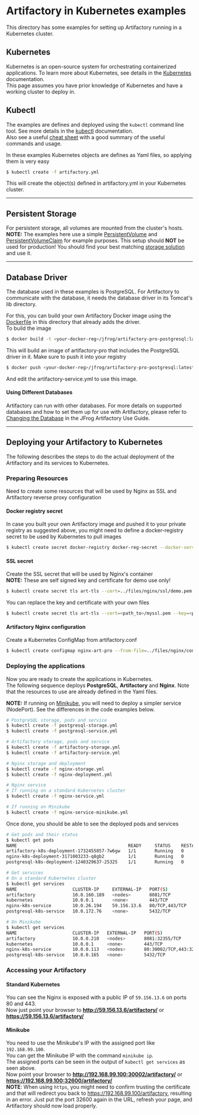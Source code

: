 # Artifactory in Kubernetes examples
This directory has some examples for setting up Artifactory running in a Kubernetes cluster.
 
## Kubernetes
Kubernetes is an open-source system for orchestrating containerized applications. To learn more about Kubernetes, see details in the [Kubernetes](https://kubernetes.io/docs/) documentation.  
This page assumes you have prior knowledge of Kubernetes and have a working cluster to deploy in.

## Kubectl
The examples are defines and deployed using the `kubectl` command line tool. See more details in the [kubectl](https://kubernetes.io/docs/user-guide/kubectl-overview/) documentation.  
Also see a useful [cheat sheet](https://kubernetes.io/docs/user-guide/kubectl-cheatsheet/) with a good summary of the useful commands and usage.

In these examples Kubernetes objects are defines as Yaml files, so applying them is very easy
```bash
$ kubectl create -f artifactory.yml
``` 
This will create the object(s) defined in artifactory.yml in your Kubernetes cluster.
  
--- 
## Persistent Storage
For persistent storage, all volumes are mounted from the cluster's hosts.  
**NOTE:** The examples here use a simple [PersistentVolume](https://kubernetes.io/docs/user-guide/persistent-volumes/) and 
[PersistentVolumeClaim](https://kubernetes.io/docs/user-guide/persistent-volumes/) for example purposes. This setup should **NOT** be used for production! 
You should find your best matching [storage solution](https://kubernetes.io/docs/user-guide/volumes/) and use it.
 
---
## Database Driver
The database used in these examples is PostgreSQL. For Artifactory to communicate with the database, it needs the
database driver in its Tomcat's lib directory.  

For this, you can build your own Artifactory Docker image using the [Dockerfile](Dockerfile) in this directory that already adds the driver.  
To build the image
```bash
$ docker build -t <your-docker-reg>/jfrog/artifactory-pro-postgresql:latest -f Dockerfile .
```
This will build an image of artifactory-pro that includes the PostgreSQL driver in it. Make sure to push it into your registry
```bash
$ docker push <your-docker-reg>/jfrog/artifactory-pro-postgresql:latest
```
And edit the artifactory-service.yml to use this image.

#### Using Different Databases
Artifactory can run with other databases. For more details on supported databases and how to set them up for use with Artifactory, please refer to [Changing the Database](https://www.jfrog.com/confluence/display/RTF/Changing+the+Database) in the JFrog Artifactory Use Guide.

---
## Deploying your Artifactory to Kubernetes
The following describes the steps to do the actual deployment of the Artifactory and its services to Kubernetes.


### Preparing Resources
Need to create some resources that will be used by Nginx as SSL and Artifactory reverse proxy configuration

#### Docker registry secret
In case you built your own Artifactory image and pushed it to your private registry as suggested above, you might need to define a docker-registry secret to be used by Kubernetes to pull images
```bash
$ kubectl create secret docker-registry docker-reg-secret --docker-server=<your-docker-reg> --docker-username=${USER} --docker-password=${PASSWORD} --docker-email=you@domain.com
```

#### SSL secret
Create the SSL secret that will be used by Nginx's container  
**NOTE:** These are self signed key and certificate for demo use only!
```bash
$ kubectl create secret tls art-tls --cert=../files/nginx/ssl/demo.pem --key=../files/nginx/ssl/demo.key
```
You can replace the key and certificate with your own files
```bash
$ kubectl create secret tls art-tls --cert=<path_to>/myssl.pem --key=<path_to>/myssl.key
```

#### Artifactory Nginx configuration
Create a Kubernetes ConfigMap from artifactory.conf
```bash
$ kubectl create configmap nginx-art-pro --from-file=../files/nginx/conf.d/pro/artifactory.conf
```

### Deploying the applications
Now you are ready to create the applications in Kubernetes.  
The following sequence deploys **PostgreSQL**, **Artifactory** and **Nginx**. Note that the resources to use are already defined in the Yaml files.

**NOTE:** If running on [Minikube](https://kubernetes.io/docs/getting-started-guides/minikube/), you will need to deploy a simpler service (NodePort). See the differences in the code examples below.

```bash
# PostgreSQL storage, pods and service
$ kubectl create -f postgresql-storage.yml
$ kubectl create -f postgresql-service.yml

# Artifactory storage, pods and service
$ kubectl create -f artifactory-storage.yml
$ kubectl create -f artifactory-service.yml

# Nginx storage and deployment
$ kubectl create -f nginx-storage.yml
$ kubectl create -f nginx-deployment.yml

# Nginx service
# If running on a standard Kubernetes cluster
$ kubectl create -f nginx-service.yml

# If running on Minikube
$ kubectl create -f nginx-service-minikube.yml

```

Once done, you should be able to see the deployed pods and services
```bash
# Get pods and their status
$ kubectl get pods
NAME                                          READY     STATUS    RESTARTS   AGE
artifactory-k8s-deployment-1732455857-7w6gw   1/1       Running   0          31m
nginx-k8s-deployment-3171003233-q8gb2         1/1       Running   0          25m
postgresql-k8s-deployment-1240329637-25325    1/1       Running   0          33m

# Get services
# On a standard Kubernetes cluster
$ kubectl get services
NAME                     CLUSTER-IP     EXTERNAL-IP   PORT(S)          AGE
artifactory              10.0.160.189   <nodes>       8081/TCP         31m
kubernetes               10.0.0.1       <none>        443/TCP          3d
nginx-k8s-service        10.0.26.194    59.156.13.6   80/TCP,443/TCP   25m
postgresql-k8s-service   10.0.172.76    <none>        5432/TCP         33m

# On Minikube
$ kubectl get services
NAME                     CLUSTER-IP   EXTERNAL-IP   PORT(S)                      AGE
artifactory              10.0.0.210   <nodes>       8081:32355/TCP               57m
kubernetes               10.0.0.1     <none>        443/TCP                      1h
nginx-k8s-service        10.0.0.113   <nodes>       80:30002/TCP,443:32600/TCP   48m
postgresql-k8s-service   10.0.0.165   <none>        5432/TCP                     1h

```

### Accessing your Artifactory

#### Standard Kubernetes
You can see the Nginx is exposed with a public IP of `59.156.13.6` on ports 80 and 443.  
Now just point your browser to **http://59.156.13.6/artifactory/** or **https://59.156.13.6/artifactory/**  

#### Minikube
You need to use the Minikube's IP with the assigned port like `192.168.99.100`.  
You can get the Minikube IP with the command `minikube ip`.  
The assigned ports can be seen in the output of `kubectl get services` as seen above.  
Now point your browser to **http://192.168.99.100:30002/artifactory/** or **https://192.168.99.100:32600/artifactory/**  
**NOTE**: When using `https`, you might need to confirm trusting the certificate and that will redirect you back to 
https://192.168.99.100/artifactory, resulting in an error. Just put the port 32600 again in the URL, refresh your page, 
and Artifactory should now load properly.

